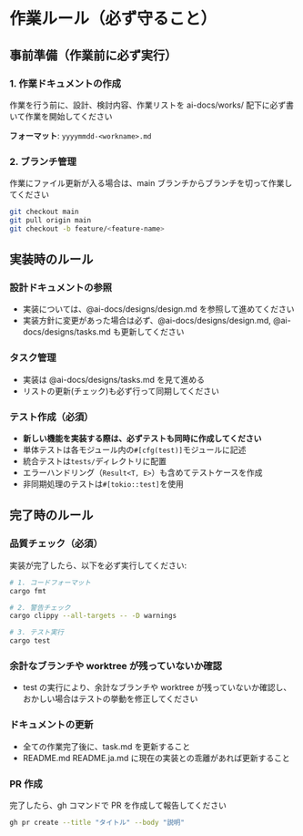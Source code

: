# 作業ルール（必ず守ること）

## 事前準備（作業前に必ず実行）

### 1. 作業ドキュメントの作成

作業を行う前に、設計、検討内容、作業リストを ai-docs/works/ 配下に必ず書いて作業を開始してください

**フォーマット**: `yyyymmdd-<workname>.md`

### 2. ブランチ管理

作業にファイル更新が入る場合は、main ブランチからブランチを切って作業してください

```bash
git checkout main
git pull origin main
git checkout -b feature/<feature-name>
```

## 実装時のルール

### 設計ドキュメントの参照

- 実装については、@ai-docs/designs/design.md を参照して進めてください
- 実装方針に変更があった場合は必ず、@ai-docs/designs/design.md, @ai-docs/designs/tasks.md も更新してください

### タスク管理

- 実装は @ai-docs/designs/tasks.md を見て進める
- リストの更新(チェック)も必ず行って同期してください

### テスト作成（必須）

- **新しい機能を実装する際は、必ずテストも同時に作成してください**
- 単体テストは各モジュール内の`#[cfg(test)]`モジュールに記述
- 統合テストは`tests/`ディレクトリに配置
- エラーハンドリング（`Result<T, E>`）も含めてテストケースを作成
- 非同期処理のテストは`#[tokio::test]`を使用

## 完了時のルール

### 品質チェック（必須）

実装が完了したら、以下を必ず実行してください:

```bash
# 1. コードフォーマット
cargo fmt

# 2. 警告チェック
cargo clippy --all-targets -- -D warnings

# 3. テスト実行
cargo test
```

### 余計なブランチや worktree が残っていないか確認

- test の実行により、余計なブランチや worktree が残っていないか確認し、おかしい場合はテストの挙動を修正してください

### ドキュメントの更新

- 全ての作業完了後に、task.md を更新すること
- README.md README.ja.md に現在の実装との乖離があれば更新すること

### PR 作成

完了したら、gh コマンドで PR を作成して報告してください

```bash
gh pr create --title "タイトル" --body "説明"
```
